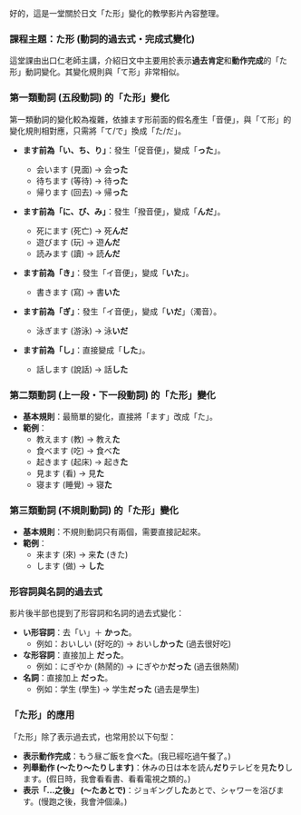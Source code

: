 
好的，這是一堂關於日文「た形」變化的教學影片內容整理。

### **課程主題：た形 (動詞的過去式・完成式變化)**

這堂課由出口仁老師主講，介紹日文中主要用於表示**過去肯定**和**動作完成**的「た形」動詞變化。其變化規則與「て形」非常相似。

### **第一類動詞 (五段動詞) 的「た形」變化**

第一類動詞的變化較為複雜，依據ます形前面的假名產生「音便」，與「て形」的變化規則相對應，只需將「て/で」換成「た/だ」。

*   **ます前為「い、ち、り」**：發生「促音便」，變成「**った**」。
    *   会います (見面) → 会**った**
    *   待ちます (等待) → 待**った**
    *   帰ります (回去) → 帰**った**

*   **ます前為「に、び、み」**：發生「撥音便」，變成「**んだ**」。
    *   死にます (死亡) → 死**んだ**
    *   遊びます (玩) → 遊**んだ**
    *   読みます (讀) → 読**んだ**

*   **ます前為「き」**：發生「イ音便」，變成「**いた**」。
    *   書きます (寫) → 書**いた**

*   **ます前為「ぎ」**：發生「イ音便」，變成「**いだ**」（濁音）。
    *   泳ぎます (游泳) → 泳**いだ**

*   **ます前為「し」**：直接變成「**した**」。
    *   話します (說話) → 話**した**

### **第二類動詞 (上一段・下一段動詞) 的「た形」變化**

*   **基本規則**：最簡單的變化，直接將「ます」改成「た」。
*   **範例**：
    *   教えます (教) → 教え**た**
    *   食べます (吃) → 食べ**た**
    *   起きます (起床) → 起き**た**
    *   見ます (看) → 見**た**
    *   寝ます (睡覺) → 寝**た**

### **第三類動詞 (不規則動詞) 的「た形」變化**

*   **基本規則**：不規則動詞只有兩個，需要直接記起來。
*   **範例**：
    *   来ます (來) → 来**た** (きた)
    *   します (做) → **した**

### **形容詞與名詞的過去式**

影片後半部也提到了形容詞和名詞的過去式變化：

*   **い形容詞**：去「い」＋ **かった**。
    *   例如：おいしい (好吃的) → おいし**かった** (過去很好吃)
*   **な形容詞**：直接加上 **だった**。
    *   例如：にぎやか (熱鬧的) → にぎやか**だった** (過去很熱鬧)
*   **名詞**：直接加上 **だった**。
    *   例如：学生 (學生) → 学生**だった** (過去是學生)

### **「た形」的應用**

「た形」除了表示過去式，也常用於以下句型：

*   **表示動作完成**：もう昼ご飯を食べ**た**。(我已經吃過午餐了。)
*   **列舉動作 (～たり～たりします)**：休みの日は本を読ん**だり**テレビを見**たり**します。(假日時，我會看看書、看看電視之類的。)
*   **表示「...之後」 (～たあとで)**：ジョギングし**た**あとで、シャワーを浴びます。(慢跑之後，我會沖個澡。)
